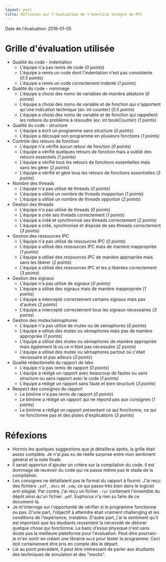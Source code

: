 ```yaml
---
layout: post
title: Réflexion sur l'évaluation de l'exercice integré de RTC
---
```


Date de l'évaluation: 2018-01-05

# Grille d'évaluation utilisée

* Qualité du code - indentation
  * L'équipe n'a pas remis de code (*0 points*) 
  * L'équipe a remis un code dont l'indentation n'est pas consistente (*0.5 points*) 
  * L'équipe a remis un code correctement indenté (*1 points*)
* Qualité du code - nommage
  * L'équipe a choisi des noms de variables de manière aléatoire (*0 points*)
  * L'équipe a choisi des noms de variable et de fonction qui n'apportent qu'une indication technique (ex: int counter) (*0.5 points*)
  * L'équipe a choisi des noms de variable et de fonction qui rappellent les notions du problème à résoudre (ex: int bookCounter) (*1 points*)
* Qualité du code - structure	
  * L'équipe a écrit un programme sans structure (*0 points*)
  * L'équipe a découpé son programme en plusieurs fonctions (*1 points*)
* Contrôle des retours de fonction	
  * L'équipe n'a vérifié aucun retour de fonction (*0 points*)
  * L'équipe a vérifié quelques retours de fonction mais a oublié des retours essentiels (*1 points*)
  * L'équipe a vérifié tous les retours de fonctions essentielles mais sans les gérer (*2 points*)
  * L'équipe a vérifié et géré tous les retours de fonctions essentielles (*3 points*)
* Nombre des threads
  * L'équipe n'a pas utilisé de threads (*0 points*)
  * L'équipe a utilisé un nombre de threads inopportun (*1 points*)
  * L'équipe a utilisé un nombre de threads opportun (*2 points*)
* Gestion des threads	
  * L'équipe n'a pas utilisé de threads (*0 points*)
  * L'équipe a créé ses threads correctement (*1 points*)
  * L'équipe a créé et synchronisé ses threads correctement (*2 points*)
  * L'équipe a créé, synchronisé et disposé de ses threads correctement (*3 points*)
* Gestion des ressources IPC	
  * L'équipe n'a pas utilisé de ressources IPC (*0 points*)
  * L'équipe a utilisé des ressources IPC mais de manière inappropriée (*1 points*)
  * L'équipe a utilisé des ressources IPC de manière appropriée mais sans les libérer (*2 points*)
  * L'équipe a utilisé des ressources IPC et les a libérées correctement (*3 points*)
* Gestion des signaux	
  * L'équipe n'a pas utilisé de signaux (*0 points*)
  * L'équipe a utilisé des signaux mais de manière inappropriée (*1 points*)
  * L'équipe a intercepté correctement certains signaux mais pas d'autres (*2 points*)
  * L'équipe a intercepté correctement tous les signaux nécessaires (*3 points*)
* Gestion des mutex/sémaphores	
  * L'équipe n'a pas utilisé de mutex ou de sémaphores (*0 points*)
  * L'équipe a utilisé des mutex ou sémaphores mais pas de manière appropriée (*1 points*)
  * L'équipe a utilisé des mutex ou sémaphores de manière appropriée mais également là où ce n'était pas nécessaire (*2 points*)
  * L'équipe a utilisé des mutex ou sémaphores partout où c'était nécessaire et pas ailleurs (*3 points*)
* Qualité rédactionelle du rapport de labo	
  * L'équipe n'a pas remis de rapport (*0 points*)
  * L'équipe a rédigé un rapport avec beaucoup de fautes ou sans structure ou sans rapport avec le code (*1 points*)
  * L'équipe a rédigé un rapport sans faute et bien structuré (*3 points*)
* Respect des consignes du rapport	
  * Le binôme n'a pas remis de rapport (*0 points*)
  * Le binôme a rédigé un rapport qui ne répond pas aux consignes (*1 points*)
  * Le binôme a rédigé un rapport présentant ce qui fonctionne, ce qui ne fonctionne pas et des pistes d'explications (*3 points*)

# Réfexions

* Hormis les quelques suggestions que je détaillerai après, la grille était assez complète.
  Je n'ai pas eu de réelle surprise entre mon sentiment général et la note finale.
* Il serait opportun d'ajouter un critère sur la compilation du code.
  Il est dommage de recevoir du code qui ne passe même pas le stade de la compilation.
* Les consignes ne détaillaient pas le format du rapport à fournir.
  J'ai reçu des fichiers `.pdf`, `.docx` et `.odw`, ce qui passe très bien dans le logiciel anti-plagiat.
  Par contre, j'ai reçu un fichier `.rar` contenant l'ensemble du dépôt ainsi qu'un fichier `.pdf`.
  Euphorus n'a rien su faire de ce document-là.
* Je m'interroge sur l'opportunité de vérifier si le programme fonctionne ou pas.
  D'une part, l'objectif à atteindre était vraiment challenging et les conditions de l'expérience, instables.
  D'autre part, j'ai le sentiment qu'il est important que les étudiants ressentent la nécessité de délivrer quelque chose qui fonctionne.
  Le banc d'essai physique n'est sans doute pas la meilleure plateforme pour l'évaluation.
  Peut-être pourrais-je m'en sortir en créant une librairie `mock` pour tester le programme.
  Ceci doit certainement être pris en compte dès le départ.
* Lié au point précédent, il peut être intéressant de parler aux étudiants des techniques de simulation et des "mocks". 